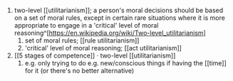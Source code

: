 1. two-level [[utilitarianism]]; a person's moral decisions should be based on a set of moral rules, except in certain rare situations where it is more appropriate to engage in a 'critical' level of moral reasoning^[https://en.wikipedia.org/wiki/Two-level_utilitarianism]
	1. set of moral rules; [[rule utilitarianism]]
	2. 'critical' level of moral reasoning; [[act utilitarianism]]
2. [[5 stages of competence]] · two-level [[utilitarianism]]
	1. e.g. only trying to do e.g. new/conscious things if having the [[time]] for it (or there's no better alternative)